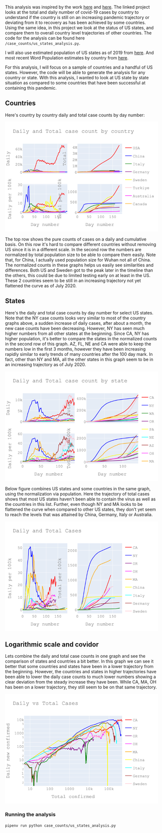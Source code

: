 This analysis was inspired by the work [here](https://github.com/odtboun/kovidor) and [here](https://aatishb.com/covidtrends/). The linked project looks at the total and daily number of covid-19 cases by country to understand if the country is still on an increasing pandemic trajectory or deviating from it to recovery as has been achieved by some countries.
Using the same idea, in this project we look at the status of US states, and compare them to overall country level trajectories of other countries.
The code for the analysis can be found here `/case_counts/us_states_analysis.py`.

I will also use estimated population of US states as of 2019 from [here](https://www.census.gov/data/tables/time-series/demo/popest/2010s-state-total.html). And most recent Word Population estimates by country from [here](https://population.un.org/wpp/Download/Standard/Population/).

For this analysis, I will focus on a sample of countries and a handful of US states. However, the code will be able to generate the analysis for any country or state. With this analysis, I wanted to look at US state by state situation as compared to some countries that have been successful at containing this pandemic.

## Countries
Here's country by country daily and total case counts by day number:

![daily and total cases in countries by day no](figures/country_case_counts.png)

The top row shows the pure counts of cases on a daily and cumulative basis.
On this row it's hard to compare different countries without removing US since it is in a different scale.
In the second row the numbers are normalized by total population size to be able to compare them easily.
Note that, for China, I actually used population size for Wuhan not all of China.
The normalized counts in these graphs helps us easily see similarities and differences.
Both US and Sweden got to the peak later in the timeline than the others, this could be due to limited testing early on at least in the US. These 2 countries seem to be still in an increasing trajectory not yet flattened the curve as of July 2020.

## States
Here's the daily and total case counts by day number for select US states. Note that the NY case counts looks very similar to most of the country graphs above, a sudden increase of daily cases, after about a month, the new case counts have been decreasing. However, NY has seen much higher numbers from all other states at the beginning. Since CA, NY has higher population, it's better to compare the states in the normalized counts in the second row of this graph.
AZ, FL, NE and CA were able to keep the numbers low in the first 3 months, however they have been increasing rapidly similar to early trends of many countries after the 100 day mark.
In fact, other than NY and MA, all the other states in this graph seem to be in an increasing trajectory as of July 2020.

![daily and total cases in states by day no](figures/states_case_counts.png)

Below figure combines US states and some countries in the same graph, using the normalization via population.
Here the trajectory of total cases shows that most US states haven't been able to contain the virus as well as the countries in this list. Further, even though NY and MA looks to be flattened the curve when compared to other US states, they don't yet seem to reach the levels that was attained by China, Germany, Italy or Australia.

![daily and total cases in states vs countries by day no](figures/states_vs_countries.png)

## Logarithmic scale and covidor
Lets combine the daily and total case counts in one graph and see the comparison of states and countries a bit better. In this graph we can see it better that some countries and states have been in a lower trajectory from the beginning. However, the countries and states in higher trajectories have been able to lower the daily case counts to much lower numbers showing a clear deviation from the steady increase they have been. While CA, MA, OH has been on a lower trajectory, they still seem to be on that same trajectory.

![daily and total cases in states vs countries by day no](figures/states_vs_countries_log.png)

### Running the analysis
`pipenv run python case_counts/us_states_analysis.py`
